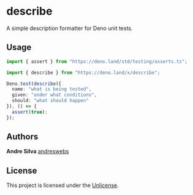 # describe

A simple description formatter for Deno unit tests.


## Usage

```typescript
import { assert } from "https://deno.land/std/testing/asserts.ts";

import { describe } from "https://deno.land/x/describe";

Deno.test(describe({
  name: "what is being tested",
  given: "under what conditions",
  should: "what should happen"
}), () => {
  assert(true);
});
```


## Authors

**Andre Silva** [andreswebs](https://github.com/andreswebs)


## License

This project is licensed under the [Unlicense](UNLICENSE.md).

